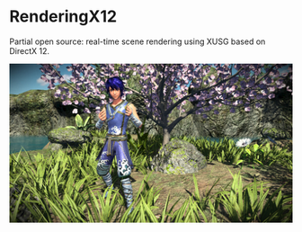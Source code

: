 # RenderingX12
Partial open source: real-time scene rendering using XUSG based on DirectX 12.

![Scene result](https://github.com/StarsX/RenderingX12/blob/master/Doc/Images/RenderingX12.jpg "Scene rendering result")

